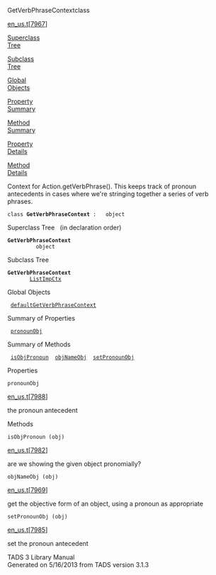 ---
---
<span class="title">GetVerbPhraseContext</span><span class="type">class</span>

[en_us.t](../file/en_us.t.html)\[[7967](../source/en_us.t.html#7967)\]

[Superclass  
Tree](#_SuperClassTree_)

[Subclass  
Tree](#_SubClassTree_)

[Global  
Objects](#_ObjectSummary_)

[Property  
Summary](#_PropSummary_)

[Method  
Summary](#_MethodSummary_)

[Property  
Details](#_Properties_)

[Method  
Details](#_Methods_)

<div class="fdesc">

Context for Action.getVerbPhrase(). This keeps track of pronoun
antecedents in cases where we're stringing together a series of verb
phrases.

`class `**`GetVerbPhraseContext`**` :   object`

</div>

<span id="_SuperClassTree_"></span>

<div class="mjhd">

<span class="hdln">Superclass Tree</span>   (in declaration order)

</div>

**`GetVerbPhraseContext`**  
`         object`  
<span id="_SubClassTree_"></span>

<div class="mjhd">

<span class="hdln">Subclass Tree</span>  

</div>

**`GetVerbPhraseContext`**  
`         `[`ListImpCtx`](../object/ListImpCtx.html)  
<span id="_ObjectSummary_"></span>

<div class="mjhd">

<span class="hdln">Global Objects</span>  

</div>

` `[`defaultGetVerbPhraseContext`](../object/defaultGetVerbPhraseContext.html)`  `
<span id="_PropSummary_"></span>

<div class="mjhd">

<span class="hdln">Summary of Properties</span>  

</div>

` `[`pronounObj`](#pronounObj)`  `

<span id="_MethodSummary_"></span>

<div class="mjhd">

<span class="hdln">Summary of Methods</span>  

</div>

` `[`isObjPronoun`](#isObjPronoun)`  `[`objNameObj`](#objNameObj)`  `[`setPronounObj`](#setPronounObj)`  `

<span id="_Properties_"></span>

<div class="mjhd">

<span class="hdln">Properties</span>  

</div>

<span id="pronounObj"></span>

`pronounObj`

[en_us.t](../file/en_us.t.html)\[[7988](../source/en_us.t.html#7988)\]

<div class="desc">

the pronoun antecedent

</div>

<span id="_Methods_"></span>

<div class="mjhd">

<span class="hdln">Methods</span>  

</div>

<span id="isObjPronoun"></span>

`isObjPronoun (obj)`

[en_us.t](../file/en_us.t.html)\[[7982](../source/en_us.t.html#7982)\]

<div class="desc">

are we showing the given object pronomially?

</div>

<span id="objNameObj"></span>

`objNameObj (obj)`

[en_us.t](../file/en_us.t.html)\[[7969](../source/en_us.t.html#7969)\]

<div class="desc">

get the objective form of an object, using a pronoun as appropriate

</div>

<span id="setPronounObj"></span>

`setPronounObj (obj)`

[en_us.t](../file/en_us.t.html)\[[7985](../source/en_us.t.html#7985)\]

<div class="desc">

set the pronoun antecedent

</div>

<div class="ftr">

TADS 3 Library Manual  
Generated on 5/16/2013 from TADS version 3.1.3

</div>
